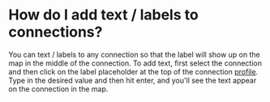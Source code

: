 # How do I add text / labels to connections?

You can text / labels to any connection so that the label will show up on the map in the middle of the connection. To add text, first select the connection and then click on the label placeholder at the top of the connection [profile](/guides/profiles.md). Type in the desired value and then hit enter, and you'll see the text appear on the connection in the map.
